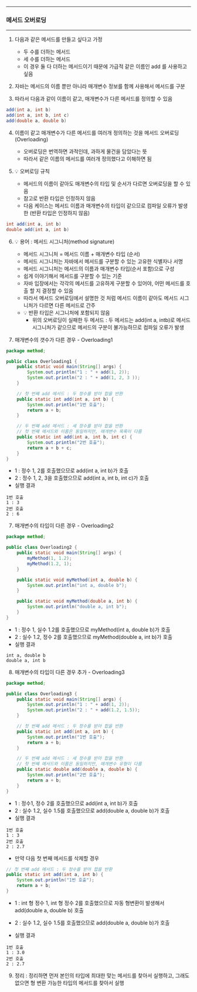 -----
### 메서드 오버로딩
-----
1. 다음과 같은 메서드를 만들고 싶다고 가정
   - 두 수를 더하는 메서드
   - 세 수를 더하는 메서드
   - 이 경우 둘 다 더하는 메서드이기 때문에 가급적 같은 이름인 add 를 사용하고 싶음

2. 자바는 메서드의 이름 뿐만 아니라 매개변수 정보를 함께 사용해서 메서드를 구분
3. 따라서 다음과 같이 이름이 같고, 매개변수가 다른 메서드를 정의할 수 있음
```java
add(int a, int b)
add(int a, int b, int c)
add(double a, double b)
```
4. 이름이 같고 매개변수가 다른 메서드를 여러개 정의하는 것을 메서드 오버로딩(Overloading)
   - 오버로딩은 번역하면 과적인데, 과하게 물건을 담았다는 뜻
   - 따라서 같은 이름의 메서드를 여러개 정의했다고 이해하면 됨

5. 💡 오버로딩 규칙
   - 메서드의 이름이 같아도 매개변수의 타입 및 순서가 다르면 오버로딩을 할 수 있음
   - 참고로 반환 타입은 인정하지 않음
   - 다음 케이스는 메서드 이름과 매개변수의 타입이 같으므로 컴파일 오류가 발생한 (반환 타입은 인정하지 않음)
```java
int add(int a, int b)
double add(int a, int b)
```

6. 💡 용어 : 메서드 시그니처(method signature)
   - 메서드 시그니처 = 메서드 이름 + 매개변수 타입 (순서)
   - 메서드 시그니처는 자바에서 메서드를 구분할 수 있는 고유한 식별자나 서명
   - 메서드 시그니처는 메서드의 이름과 매개변수 타입(순서 포함)으로 구성
   - 쉽게 이야기해서 메서드를 구분할 수 있는 기준
   - 자바 입장에서는 각각의 메서드를 고유하게 구분할 수 있어야, 어떤 메서드를 호출 할 지 결정할 수 있음
   - 따라서 메서드 오버로딩에서 설명한 것 처럼 메서드 이름이 같아도 메서드 시그니처가 다르면 다른 메서드로 간주
   - 💡 반환 타입은 시그니처에 포함되지 않음
      + 위의 오버로딩이 실패한 두 메서드 : 두 메서드는 add(int a, intb)로 메서드 시그니처가 같으므로 메서드의 구분이 불가능하므로 컴파일 오류가 발생

7. 매개변수의 갯수가 다른 경우 - Overloading1
```java
package method;

public class Overloading1 {
    public static void main(String[] args) {
        System.out.println("1 : " + add(1, 2));
        System.out.println("2 : " + add(1, 2, 3 ));
    }

    // 첫 번째 add 메서드 : 두 정수를 받아 합을 반환
    public static int add(int a, int b) {
        System.out.println("1번 호출");
        return a + b;
    }

    // 두 번째 add 메서드 : 세 정수를 받아 합을 반환
    // 첫 번째 메서드와 이름은 동일하지만, 매개변수 목록이 다름
    public static int add(int a, int b, int c) {
        System.out.println("2번 호출");
        return a + b + c;
    }
}
```
  - 1 : 정수 1, 2를 호출했으므로 add(int a, int b)가 호출
  - 2 : 정수 1, 2, 3을 호출했으므로 add(int a, int b, int c)가 호출
  - 실행 결과
```
1번 호출
1 : 3
2번 호출
2 : 6
```

7. 매개변수의 타입이 다른 경우 - Overloading2
```java
package method;

public class Overloading2 {
    public static void main(String[] args) {
        myMethod(1, 1.2);
        myMethod(1.2, 1);
    }

    public static void myMethod(int a, double b) {
        System.out.println("int a, double b");
    }

    public static void myMethod(double a, int b) {
        System.out.println("double a, int b");
    }
}
```
   - 1 : 정수 1, 실수 1.2를 호출했으므로 myMethod(int a, double b)가 호출
   - 2 : 실수 1.2, 정수 2를 호출했으므로 myMethod(double a, int b)가 호출
   - 실행 결과
```
int a, double b
double a, int b
```

8. 매개변수의 타입이 다른 경우 추가 - Overloading3
```java
package method;

public class Overloading3 {
    public static void main(String[] args) {
        System.out.println("1 : " + add(1, 2));
        System.out.println("2 : " + add(1.2, 1.5));
    }

    // 첫 번째 add 메서드 : 두 정수를 받아 합을 반환
    public static int add(int a, int b) {
        System.out.println("1번 호출");
        return a + b;
    }

    // 두 번째 add 메서드 : 세 정수를 받아 합을 반환
    // 첫 번째 메서드와 이름은 동일하지만, 매개변수 유형이 다름
    public static double add(double a, double b) {
        System.out.println("2번 호출");
        return a + b;
    }
}
```
   - 1 : 정수1, 정수 2를 호출했으므로 add(int a, int b)가 호출
   - 2 : 실수 1.2, 실수 1.5를 호출했으므로 add(double a, double b)가 호출
   - 실행 결과
```
1번 호출
1 : 3
2번 호출
2 : 2.7
```

  - 만약 다음 첫 번째 메서드를 삭제할 경우
```java
// 첫 번째 add 메서드 : 두 정수를 받아 합을 반환
public static int add(int a, int b) {
    System.out.println("1번 호출");
    return a + b;
}
```
  - 1 : int 형 정수 1, int 형 정수 2를 호출했으므로 자동 형변환이 발생해서 add(double a, double b) 호출
  - 2 : 실수 1.2, 실수 1.5를 호출했으므로 add(double a, double b)가 호출

   - 실행 결과
```
1번 호출
1 : 3.0
2번 호출
2 : 2.7
```

9. 정리 : 정리하면 먼저 본인의 타입에 최대한 맞는 메서드를 찾아서 실행하고, 그래도 없으면 형 변환 가능한 타입의 메서드를 찾아서 실행
